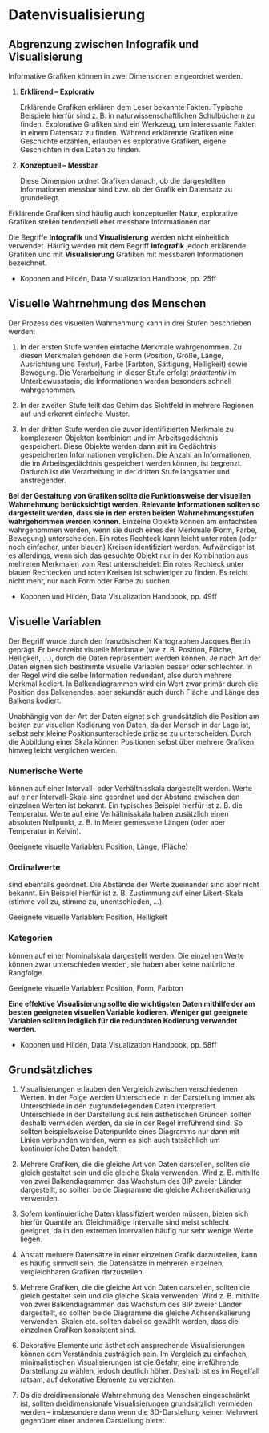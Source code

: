 # Datenvisualisierung

## Abgrenzung zwischen Infografik und Visualisierung

Informative Grafiken können in zwei Dimensionen eingeordnet werden.

1. **Erklärend – Explorativ**
   
   Erklärende Grafiken erklären dem Leser bekannte Fakten. Typische Beispiele hierfür sind z. B. in naturwissenschaftlichen Schulbüchern zu finden. Explorative Grafiken sind ein Werkzeug, um interessante Fakten in einem Datensatz zu finden. Während erklärende Grafiken eine Geschichte erzählen, erlauben es explorative Grafiken, eigene Geschichten in den Daten zu finden.
   
2. **Konzeptuell – Messbar**
   
   Diese Dimension ordnet Grafiken danach, ob die dargestellten Informationen messbar sind bzw. ob der Grafik ein Datensatz zu grundeliegt.
   
Erklärende Grafiken sind häufig auch konzeptueller Natur, explorative Grafiken stellen tendenziell eher messbare Informationen dar.

Die Begriffe **Infografik**  und **Visualisierung** werden nicht einheitlich verwendet. Häufig werden mit dem Begriff **Infografik** jedoch erklärende Grafiken und mit **Visualisierung** Grafiken mit messbaren Informationen bezeichnet.

* Koponen and Hildén, Data Visualization Handbook, pp. 25ff

## Visuelle Wahrnehmung des Menschen

Der Prozess des visuellen Wahrnehmung kann in drei Stufen beschrieben werden:

1. In der ersten Stufe werden einfache Merkmale wahrgenommen. Zu diesen Merkmalen gehören die Form (Position, Größe, Länge, Ausrichtung und Textur), Farbe (Farbton, Sättigung, Helligkeit) sowie Bewegung. Die Verarbeitung in dieser Stufe erfolgt *präattentiv* im Unterbewusstsein; die Informationen werden besonders schnell wahrgenommen.

2. In der zweiten Stufe teilt das Gehirn das Sichtfeld in mehrere Regionen auf und erkennt einfache Muster.

3. In der dritten Stufe werden die zuvor identifizierten Merkmale zu komplexeren Objekten kombiniert und im Arbeitsgedächtnis gespeichert. Diese Objekte werden dann mit im Gedächtnis gespeicherten Informationen verglichen. Die Anzahl an Informationen, die im Arbeitsgedächtnis gespeichert werden können, ist begrenzt. Dadurch ist die Verarbeitung in der dritten Stufe langsamer und anstregender.

**Bei der Gestaltung von Grafiken sollte die Funktionsweise der visuellen Wahrnehmung berücksichtigt werden. Relevante Informationen sollten so dargestellt werden, dass sie in den ersten beiden Wahrnehmungsstufen wahrgehommen werden können.** Einzelne Objekte können am einfachsten wahrgenommen werden, wenn sie durch eines der Merkmale (Form, Farbe, Bewegung) unterscheiden. Ein rotes Rechteck kann leicht unter roten (oder noch einfacher, unter blauen) Kreisen identifiziert werden. Aufwändiger ist es allerdings, wenn sich das gesuchte Objekt nur in der Kombination aus mehreren Merkmalen vom Rest unterscheidet: Ein rotes Rechteck unter blauen Rechtecken und roten Kreisen ist schwieriger zu finden. Es reicht nicht mehr, nur nach Form oder Farbe zu suchen.

* Koponen und Hildén, Data Visualization Handbook, pp. 49ff

## Visuelle Variablen

Der Begriff wurde durch den französischen Kartographen Jacques Bertin geprägt. Er beschreibt visuelle Merkmale (wie z. B. Position, Fläche, Helligkeit, …), durch die Daten repräsentiert werden können. Je nach Art der Daten eignen sich bestimmte visuelle Variablen besser oder schlechter. In der Regel wird die selbe Information redundant, also durch mehrere Merkmal kodiert. In Balkendiagrammen wird ein Wert zwar primär durch die Position des Balkenendes, aber sekundär auch durch Fläche und Länge des Balkens kodiert.

Unabhängig von der Art der Daten eignet sich grundsätzlich die Position am besten zur visuellen Kodierung von Daten, da der Mensch in der Lage ist, selbst sehr kleine Positionsunterschiede präzise zu unterscheiden. Durch die Abbildung einer Skala können Positionen selbst über mehrere Grafiken hinweg leicht verglichen werden.

### Numerische Werte
können auf einer Intervall- oder Verhältnisskala dargestellt werden. Werte auf einer Intervall-Skala sind geordnet und der Abstand zwischen den einzelnen Werten ist bekannt. Ein typisches Beispiel hierfür ist z. B. die Temperatur. Werte auf eine Verhältnisskala haben zusätzlich einen absoluten Nullpunkt, z. B. in Meter gemessene Längen (oder aber Temperatur in Kelvin).

Geeignete visuelle Variablen: Position, Länge, (Fläche)

### Ordinalwerte
sind ebenfalls geordnet. Die Abstände der Werte zueinander sind aber nicht bekannt. Ein Beispiel hierfür ist z. B. Zustimmung auf einer Likert-Skala (stimme voll zu, stimme zu, unentschieden, …).

Geeignete visuelle Variablen: Position, Helligkeit

### Kategorien
können auf einer Nominalskala dargestellt werden. Die einzelnen Werte können zwar unterschieden werden, sie haben aber keine natürliche Rangfolge.

Geeignete visuelle Variablen: Position, Form, Farbton

**Eine effektive Visualisierung sollte die wichtigsten Daten mithilfe der am besten geeigneten visuellen Variable kodieren. Weniger gut geeignete Variablen sollten lediglich für die redundaten Kodierung verwendet werden.**

* Koponen und Hildén, Data Visualization Handbook, pp. 58ff

## Grundsätzliches

1. Visualisierungen erlauben den Vergleich zwischen verschiedenen Werten. In der Folge werden Unterschiede in der Darstellung immer als Unterschiede in den zugrundeliegenden Daten interpretiert. Unterschiede in der Darstellung aus rein ästhetischen Gründen sollten deshalb vermieden werden, da sie in der Regel irreführend sind. So sollten beispielsweise Datenpunkte eines Diagramms nur dann mit Linien verbunden werden, wenn es sich auch tatsächlich um kontinuierliche Daten handelt.

2. Mehrere Grafiken, die die gleiche Art von Daten darstellen, sollten die gleich gestaltet sein und die gleiche Skala verwenden. Wird z. B. mithilfe von zwei Balkendiagrammen das Wachstum des BIP zweier Länder dargestellt, so sollten beide Diagramme die gleiche Achsenskalierung verwenden.

3. Sofern kontinuierliche Daten klassifiziert werden müssen, bieten sich hierfür Quantile an. Gleichmäßige Intervalle sind meist schlecht geeignet, da in den extremen Intervallen häufig nur sehr wenige Werte liegen.

4. Anstatt mehrere Datensätze in einer einzelnen Grafik darzustellen, kann es häufig sinnvoll sein, die Datensätze in mehreren einzelnen, vergleichbaren Grafiken darzustellen. 

5. Mehrere Grafiken, die die gleiche Art von Daten darstellen, sollten die gleich gestaltet sein und die gleiche Skala verwenden. Wird z. B. mithilfe von zwei Balkendiagrammen das Wachstum des BIP zweier Länder dargestellt, so sollten beide Diagramme die gleiche Achsenskalierung verwenden. Skalen etc. sollten dabei so gewählt werden, dass die einzelnen Grafiken konsistent sind.

6. Dekorative Elemente und ästhetisch ansprechende Visualisierungen können dem Verständnis zusträglich sein. Im Vergleich zu einfachen, minimalistischen Visualisierungen ist die Gefahr, eine irreführende Darstellung zu wählen, jedoch deutlich höher. Deshalb ist es im Regelfall ratsam, auf dekorative Elemente zu verzichten.

7. Da die dreidimensionale Wahrnehmung des Menschen eingeschränkt ist, sollten dreidimensionale Visualisierungen grundsätzlich vermieden werden – insbesondere dann wenn die 3D-Darstellung keinen Mehrwert gegenüber einer anderen Darstellung bietet.
